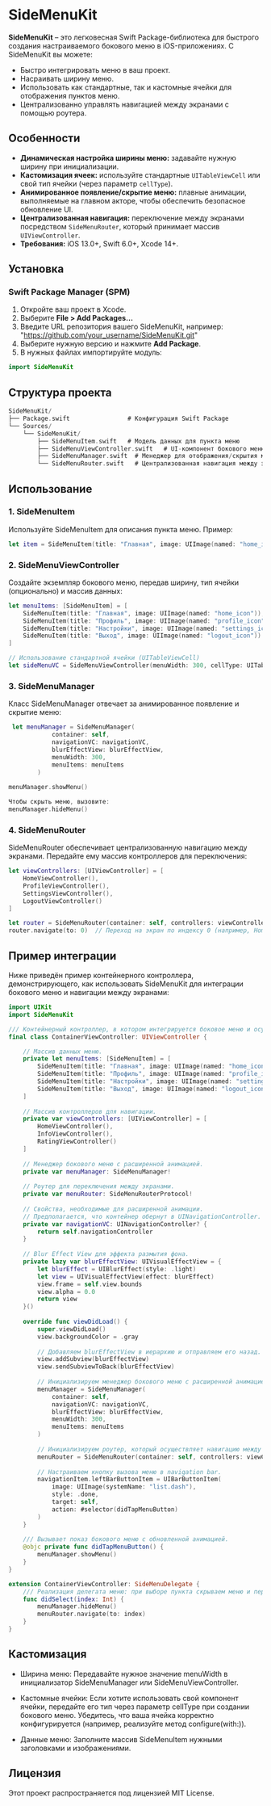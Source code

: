 # SideMenuKit

**SideMenuKit** – это легковесная Swift Package-библиотека для быстрого создания настраиваемого бокового меню в iOS-приложениях. С SideMenuKit вы можете:

- Быстро интегрировать меню в ваш проект.
- Насраивать ширину меню.
- Использовать как стандартные, так и кастомные ячейки для отображения пунктов меню.
- Централизованно управлять навигацией между экранами с помощью роутера.

## Особенности

- **Динамическая настройка ширины меню:** задавайте нужную ширину при инициализации.
- **Кастомизация ячеек:** используйте стандартные `UITableViewCell` или свой тип ячейки (через параметр `cellType`).
- **Анимированное появление/скрытие меню:** плавные анимации, выполняемые на главном акторе, чтобы обеспечить безопасное обновление UI.
- **Централизованная навигация:** переключение между экранами посредством `SideMenuRouter`, который принимает массив `UIViewController`.
- **Требования:** iOS 13.0+, Swift 6.0+, Xcode 14+.

## Установка

### Swift Package Manager (SPM)

1. Откройте ваш проект в Xcode.
2. Выберите **File > Add Packages…**
3. Введите URL репозитория вашего SideMenuKit, например:
"https://github.com/your_username/SideMenuKit.git"
4. Выберите нужную версию и нажмите **Add Package**.
5. В нужных файлах импортируйте модуль:

```swift
import SideMenuKit
```

## Структура проекта
```swift
SideMenuKit/
├── Package.swift                # Конфигурация Swift Package
└── Sources/
    └── SideMenuKit/
        ├── SideMenuItem.swift   # Модель данных для пункта меню
        ├── SideMenuViewController.swift   # UI-компонент бокового меню
        ├── SideMenuManager.swift  # Менеджер для отображения/скрытия меню
        └── SideMenuRouter.swift   # Централизованная навигация между экранами
```

## Использование

### 1. SideMenuItem
Используйте SideMenuItem для описания пункта меню. Пример:
```swift
let item = SideMenuItem(title: "Главная", image: UIImage(named: "home_icon"))
```

### 2. SideMenuViewController
Создайте экземпляр бокового меню, передав ширину, тип ячейки (опционально) и массив данных:
```swift
let menuItems: [SideMenuItem] = [
    SideMenuItem(title: "Главная", image: UIImage(named: "home_icon")),
    SideMenuItem(title: "Профиль", image: UIImage(named: "profile_icon")),
    SideMenuItem(title: "Настройки", image: UIImage(named: "settings_icon")),
    SideMenuItem(title: "Выход", image: UIImage(named: "logout_icon"))
]

// Использование стандартной ячейки (UITableViewCell)
let sideMenuVC = SideMenuViewController(menuWidth: 300, cellType: UITableViewCell.self, menuItems: menuItems)
```

### 3. SideMenuManager
Класс SideMenuManager отвечает за анимированное появление и скрытие меню:
```swift
 let menuManager = SideMenuManager(
            container: self,
            navigationVC: navigationVC,
            blurEffectView: blurEffectView,
            menuWidth: 300,
            menuItems: menuItems
        )
        
menuManager.showMenu()

Чтобы скрыть меню, вызовите:
menuManager.hideMenu()
```

### 4. SideMenuRouter
SideMenuRouter обеспечивает централизованную навигацию между экранами. Передайте ему массив контроллеров для переключения:
```swift
let viewControllers: [UIViewController] = [
    HomeViewController(),
    ProfileViewController(),
    SettingsViewController(),
    LogoutViewController()
]

let router = SideMenuRouter(container: self, controllers: viewControllers)
router.navigate(to: 0)  // Переход на экран по индексу 0 (например, HomeViewController)
```

## Пример интеграции
Ниже приведён пример контейнерного контроллера, демонстрирующего, как использовать SideMenuKit для интеграции бокового меню и навигации между экранами:
```swift
import UIKit
import SideMenuKit

/// Контейнерный контроллер, в котором интегрируется боковое меню и осуществляется навигация между экранами.
final class ContainerViewController: UIViewController {

    // Массив данных меню.
    private let menuItems: [SideMenuItem] = [
        SideMenuItem(title: "Главная", image: UIImage(named: "home_icon")),
        SideMenuItem(title: "Профиль", image: UIImage(named: "profile_icon")),
        SideMenuItem(title: "Настройки", image: UIImage(named: "settings_icon")),
        SideMenuItem(title: "Выход", image: UIImage(named: "logout_icon"))
    ]
    
    // Массив контроллеров для навигации.
    private var viewControllers: [UIViewController] = [
        HomeViewController(),
        InfoViewController(),
        RatingViewController()
    ]
    
    // Менеджер бокового меню с расширенной анимацией.
    private var menuManager: SideMenuManager!
    
    // Роутер для переключения между экранами.
    private var menuRouter: SideMenuRouterProtocol!
    
    // Свойства, необходимые для расширенной анимации.
    // Предполагается, что контейнер обернут в UINavigationController.
    private var navigationVC: UINavigationController? {
        return self.navigationController
    }
    
    // Blur Effect View для эффекта размытия фона.
    private lazy var blurEffectView: UIVisualEffectView = {
        let blurEffect = UIBlurEffect(style: .light)
        let view = UIVisualEffectView(effect: blurEffect)
        view.frame = self.view.bounds
        view.alpha = 0.0
        return view
    }()
    
    override func viewDidLoad() {
        super.viewDidLoad()
        view.backgroundColor = .gray
        
        // Добавляем blurEffectView в иерархию и отправляем его назад.
        view.addSubview(blurEffectView)
        view.sendSubviewToBack(blurEffectView)
        
        // Инициализируем менеджер бокового меню с расширенной анимацией.
        menuManager = SideMenuManager(
            container: self,
            navigationVC: navigationVC,
            blurEffectView: blurEffectView,
            menuWidth: 300,
            menuItems: menuItems
        )
        
        // Инициализируем роутер, который осуществляет навигацию между контроллерами.
        menuRouter = SideMenuRouter(container: self, controllers: viewControllers)
        
        // Настраиваем кнопку вызова меню в navigation bar.
        navigationItem.leftBarButtonItem = UIBarButtonItem(
            image: UIImage(systemName: "list.dash"),
            style: .done,
            target: self,
            action: #selector(didTapMenuButton)
        )
    }
    
    /// Вызывает показ бокового меню с обновленной анимацией.
    @objc private func didTapMenuButton() {
        menuManager.showMenu()
    }
}

extension ContainerViewController: SideMenuDelegate {
    /// Реализация делегата меню: при выборе пункта скрываем меню и переключаем экран.
    func didSelect(index: Int) {
        menuManager.hideMenu()
        menuRouter.navigate(to: index)
    }
}
```

## Кастомизация
- Ширина меню: Передавайте нужное значение menuWidth в инициализатор SideMenuManager или SideMenuViewController.

- Кастомные ячейки: Если хотите использовать свой компонент ячейки, передайте его тип через параметр cellType при создании бокового меню. Убедитесь, что
ваша ячейка корректно конфигурируется (например, реализуйте метод configure(with:)).

- Данные меню: Заполните массив SideMenuItem нужными заголовками и изображениями.


## Лицензия
Этот проект распространяется под лицензией MIT License.
